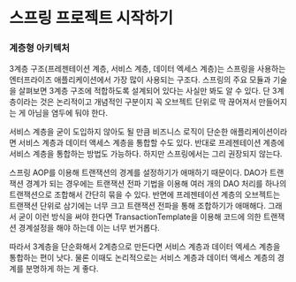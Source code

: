 # 스프링 프로젝트 시작하기

### 계층형 아키텍처
3계층 구조(프레젠테이션 계층, 서비스 계층, 데이터 엑세스 계층)는 스프링을 사용하는 엔터프라이즈 애플리케이션에서 가장 많이 사용되는 구조다. 스프링의 주요 모듈과 기술을
살펴보면 3계층 구조에 적합하도록 설계되어 있다는 사실만 봐도 알 수 있다. 단 3계층이라는 것은 논리적이고 개념적인 구분이지
꼭 오브젝트 단위로 딱 끊어져서 만들어지는 게 아님을 염두에 둬야 한다.

서비스 계층을 굳이 도입하지 않아도 될 만큼 비즈니스 로직이 단순한 애플리케이션이라면 서비스 계층과 데이터 액세스 계층을
통합할 수도 있다. 반대로 프레젠테이션 계층에 서비스 계층을 통합하는 방법도 가능하다. 하지만 스프링에서는 그리 권장되지 않는다.

스프링 AOP를 이용해 트랜잭션의 경계를 설정하기가 애매하기 때문이다. DAO가 트랜잭션 경계가 되는 경우에는 트랜잭션 전파
기법을 이용해 여러 개의 DAO 처리를 하나의 트랜잭션으로 조합해서 간단히 묶을 수 있다. 반면에 프레젠테이션 계층의 오브젝트는
트랜잭션 단위로 삼기에는 너무 크고 트랜잭션 전파을 통해 조합하기가 애매해다. 그래서 굳이 이런 방식을 써야 한다면
TransactionTemplate을 이용해 코드에 의한 트랜잭션 경계설정을 해야 하는데 이는 너무 번거롭다.

따라서 3계층을 단순화해서 2계층으로 만든다면 서비스 계층과 데이터 엑세스 계층을 통합하는 편이 낫다. 물론 이때도 논리적으로는
서비스 계층과 데이터 액세스 계층의 경계를 분명하게 하는 게 좋다.